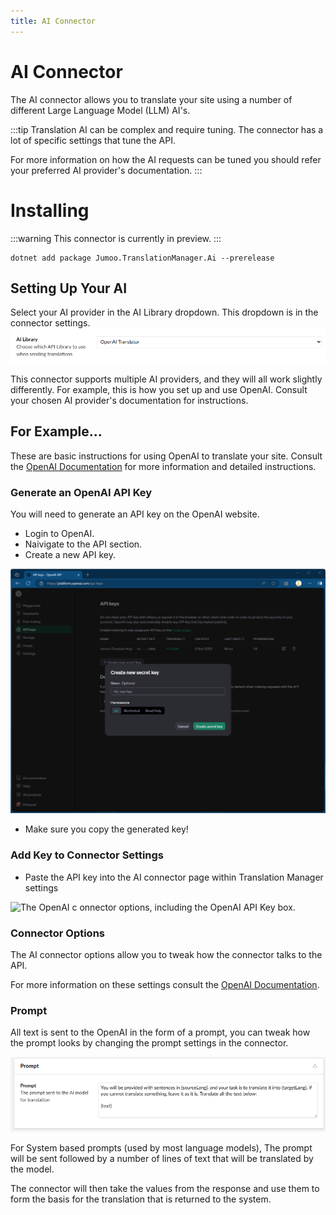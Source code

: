 ```yaml
---
title: AI Connector
---
```

# AI Connector

The AI connector allows you to translate your site using a number of different Large Language Model (LLM) AI's.

:::tip
Translation AI can be complex and require tuning. The connector has a lot of specific settings that tune the API.

For more information on how the AI requests can be tuned you should refer your preferred AI provider's documentation.
:::

# Installing

:::warning
This connector is currently in preview.
:::

```
dotnet add package Jumoo.TranslationManager.Ai --prerelease
```

## Setting Up Your AI
Select your AI provider in the AI Library dropdown. This dropdown is in the connector settings.
![The AI Library dropdown in the connector settings.](ai-library.png) 

This connector supports multiple AI providers, and they will all work slightly differently. For example, this is how you set up and use OpenAI. Consult your chosen AI provider's documentation for instructions. 

## For Example...
These are basic instructions for using OpenAI to translate your site. Consult the [OpenAI Documentation](https://platform.openai.com/docs/concepts) for more information and detailed instructions.
### Generate an OpenAI API Key

You will need to generate an API key on the OpenAI website.

- Login to OpenAI.
- Naivigate to the API section.
- Create a new API key.

![Generating a new OpenAI key](./openai-keys.png)

- Make sure you copy the generated key!

### Add Key to Connector Settings

- Paste the API key into the AI connector page within Translation Manager settings

![The OpenAI c 
onnector options, including the OpenAI API Key box. ](AI-settings.png)

### Connector Options

The AI connector options allow you to tweak how the connector talks to the API.

For more information on these settings consult the [OpenAI Documentation](https://platform.openai.com/docs/introduction).

### Prompt

All text is sent to the OpenAI in the form of a prompt, you can tweak how the prompt looks by changing the prompt settings in the connector.

![OpenAI Prompt settings](prompt-ai.png)

For System based prompts (used by most language models), The prompt will be sent followed by a number of lines of text that will be translated by the model.

The connector will then take the values from the response and use them to form the basis for the translation that is returned to the system.
